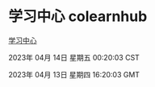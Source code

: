 # 学习中心 colearnhub
[学习中心](http://219.139.196.149:56308/colearnhub/)

2023年 04月 14日 星期五 00:20:03 CST

2023年 04月 13日 星期四 16:20:03 GMT
